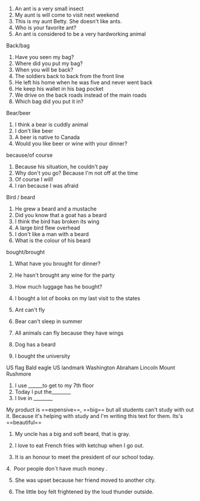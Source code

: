 1. An ant is a very small insect
2. My aunt is will come to visit next weekend
3. This is my aunt Betty. She doesn't like ants.
4. Who is your favorite ant?
5. An ant is considered to be a very hardworking animal

Back/bag 
1. Have you seen my bag? 
2. Where did you put my bag? 
3. When you will be back? 
4. The soldiers back to back from the front line
5. He left his home when he was five and never went back 
6. He keep his wallet in his bag pocket
7. We drive on the back roads instead of the main roads
8. Which bag did you put it in? 

Bear/beer
1. I think a bear is cuddly animal
2.  I don't like beer
3. A beer is native to Canada
4. Would you like beer or wine with your dinner?

because/of course

1. Because his situation, he couldn't pay
2. Why don't you go? Because I'm not off at the time
3. Of course I will!
4. I ran because I was afraid

Bird / beard
1. He grew a beard and a mustache 
2. Did you know that a goat has a beard 
3. I think the bird has broken its wing
4. A large bird flew overhead
5. I don't like a man with a beard
6. What is the colour of his beard 

bought/brought

1. What have you brought for dinner?
2. He hasn't brought any wine for the party 
3. How much luggage has he bought?
4. I bought a lot of books on my last visit to the states


1. Ant can't fly
2. Bear can't sleep in summer 
3. All animals can fly because they have wings
4. Dog has a beard
5. I bought the university 

US flag 
Bald eagle
US landmark 
Washington 
Abraham Lincoln
Mount Rushmore



1. I use ______to get to my 7th floor 
2. Today I put the________
3. I live in ________


My product is ==expensive==, ==big== but all students can't study with out it. Because it's helping with study and I'm writing this text for them. Its's ==beautiful== 


1. My uncle has a big and soft beard, that is gray.

2. I love to eat French fries with ketchup when I go out.

3. It is an honour to meet the president of our school today.

4.  Poor people don`t have much money .

5. She was upset because her friend moved to another city.

6. The little boy felt frightened by the loud thunder outside.

